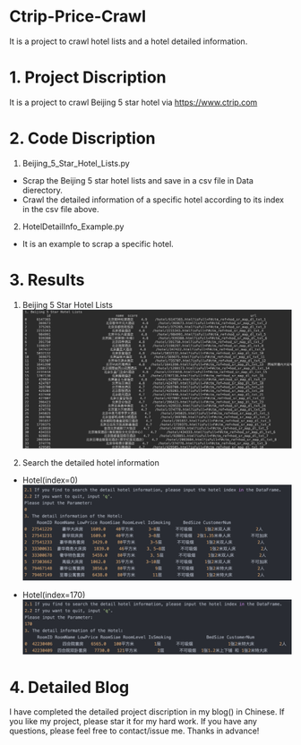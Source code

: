 # Ctrip-Price-Crawl
It is a project to crawl hotel lists and a hotel detailed information.

# 1. Project Discription
It is a project to crawl Beijing 5 star hotel via https://www.ctrip.com

# 2. Code Discription
1) Beijing_5_Star_Hotel_Lists.py
- Scrap the Beijing 5 star hotel lists and save in a csv file in Data dierectory.
- Crawl the detailed information of a specific hotel according to its index in the csv file above.
2) HotelDetailInfo_Example.py
- It is an example to scrap a specific hotel. 

# 3. Results
1) Beijing 5 Star Hotel Lists
![Image](https://github.com/icmpnorequest/Ctrip-Price-Crawl/blob/master/Image/1.%20Hotel%20Lists%20csv.png)

2) Search the detailed hotel information
- Hotel(index=0)
![Image](https://github.com/icmpnorequest/Ctrip-Price-Crawl/blob/master/Image/2.%20Hotel%200%20Result.png)

- Hotel(index=170)
![Image](https://github.com/icmpnorequest/Ctrip-Price-Crawl/blob/master/Image/3.%20Hotel%20170%20Result.png)

# 4. Detailed Blog
I have completed the detailed project discription in my blog() in Chinese.
If you like my project, please star it for my hard work.
If you have any questions, please feel free to contact/issue me.
Thanks in advance!
